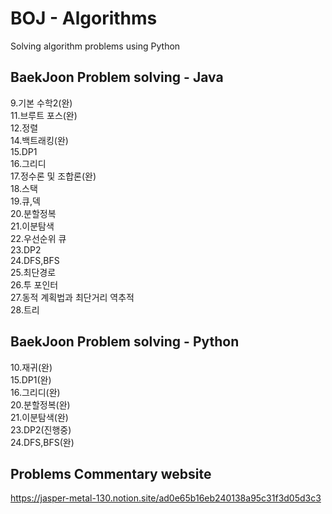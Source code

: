 # BOJ - Algorithms
Solving algorithm problems using Python

## BaekJoon Problem solving - Java
9.기본 수학2(완)<br>
11.브루트 포스(완)<br>
12.정렬<br>
14.백트래킹(완)<br>
15.DP1<br>
16.그리디<br>
17.정수론 및 조합론(완)<br>
18.스택<br>
19.큐,덱<br>
20.분할정복<br>
21.이분탐색<br>
22.우선순위 큐<br>
23.DP2<br>
24.DFS,BFS<br>
25.최단경로<br>
26.투 포인터<br>
27.동적 계획법과 최단거리 역추적<br>
28.트리<br>

## BaekJoon Problem solving - Python
10.재귀(완)<br>
15.DP1(완)<br>
16.그리디(완)<br>
20.분할정복(완)<br>
21.이분탐색(완)<br>
23.DP2(진행중)<br>
24.DFS,BFS(완)<br>

## Problems Commentary website
https://jasper-metal-130.notion.site/ad0e65b16eb240138a95c31f3d05d3c3
